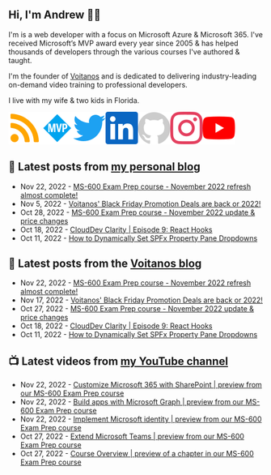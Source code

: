 ## Hi, I'm Andrew 👋🏼

I'm is a web developer with a focus on Microsoft Azure & Microsoft 365. I've received Microsoft’s MVP award every year since 2005 & has helped thousands of developers through the various courses I've authored & taught.

I'm the founder of [Voitanos](https://www.voitanos.io) and is dedicated to delivering industry-leading on-demand video training to professional developers.

I live with my wife & two kids in Florida.

[![](./images/rss.svg)](https://www.andrewconnell.com)[![](./images/mvp.svg)](https://mvp.microsoft.com/en-us/PublicProfile/21083?fullName=Andrew%20Connell)[![](./images/twitter.svg)](https://www.twitter.com/andrewconnell)[![](./images/linkedin.svg)](https://www.linkedin.com/in/andrewconnell)[![](./images/github.svg)](https://www.github.com/andrewconnell)[![](./images/instagram.svg)](https://www.instagram.com/andrewconnell1)[![](./images/youtube.svg)](https://www.youtube.com/voitanosio)

## 📘 Latest posts from [my personal blog](https://www.andrewconnell.com)
<!-- MYBLOG-POST-LIST:START -->
- Nov 22, 2022 - [MS-600 Exam Prep course - November 2022 refresh almost complete!](https://www.andrewconnell.com/blog/ms600-exam-prep-november-2022-refresh-2/)
- Nov 5, 2022 - [Voitanos&#39; Black Friday Promotion Deals are back or 2022!](https://www.andrewconnell.com/blog/black-friday-cyber-monday-2022/)
- Oct 28, 2022 - [MS-600 Exam Prep course - November 2022 update &amp; price changes](https://www.andrewconnell.com/blog/ms600-exam-prep-november-2022-refresh-1/)
- Oct 18, 2022 - [CloudDev Clarity | Episode 9: React Hooks](https://www.andrewconnell.com/blog/clouddev-clarity-episode-009-react-hooks/)
- Oct 11, 2022 - [How to Dynamically Set SPFx Property Pane Dropdowns](https://www.andrewconnell.com/blog/sharepoint-framework-dynamic-property-pane-dropdown/)<!-- MYBLOG-POST-LIST:END -->

## 📙 Latest posts from the [Voitanos blog](https://www.voitanos.io/blog)
<!-- VOITANOSBLOG-POST-LIST:START -->
- Nov 22, 2022 - [MS-600 Exam Prep course - November 2022 refresh almost complete!](https://www.voitanos.io/blog/ms600-exam-prep-november-2022-refresh-2/)
- Nov 17, 2022 - [Voitanos&#39; Black Friday Promotion Deals are back or 2022!](https://www.voitanos.io/blog/black-friday-cyber-monday-2022/)
- Oct 27, 2022 - [MS-600 Exam Prep course - November 2022 update &amp; price changes](https://www.voitanos.io/blog/ms600-exam-prep-november-2022-refresh-1/)
- Oct 18, 2022 - [CloudDev Clarity | Episode 9: React Hooks](https://www.voitanos.io/blog/clouddev-clarity-episode-009-react-hooks/)
- Oct 11, 2022 - [How to Dynamically Set SPFx Property Pane Dropdowns](https://www.voitanos.io/blog/sharepoint-framework-dynamic-property-pane-dropdown/)<!-- VOITANOSBLOG-POST-LIST:END -->

## 📺 Latest videos from [my YouTube channel](https://www.youtube.com/voitanosio)
<!-- VOITANOSYOUTUBE-POST-LIST:START -->
- Nov 22, 2022 - [Customize Microsoft 365 with SharePoint | preview from our MS-600 Exam Prep course](https://www.youtube.com/watch?v=NQF8IrIgnlc)
- Nov 22, 2022 - [Build apps with Microsoft Graph | preview from our MS-600 Exam Prep course](https://www.youtube.com/watch?v=vj6_Q5kPXQ0)
- Nov 22, 2022 - [Implement Microsoft identity | preview from our MS-600 Exam Prep course](https://www.youtube.com/watch?v=u38y8YT4L0U)
- Oct 27, 2022 - [Extend Microsoft Teams | preview from our MS-600 Exam Prep course](https://www.youtube.com/watch?v=Or4eb0BXQnA)
- Oct 27, 2022 - [Course Overview | preview of a chapter in our MS-600 Exam Prep course](https://www.youtube.com/watch?v=4u5wDXk2ICc)<!-- VOITANOSYOUTUBE-POST-LIST:END -->
